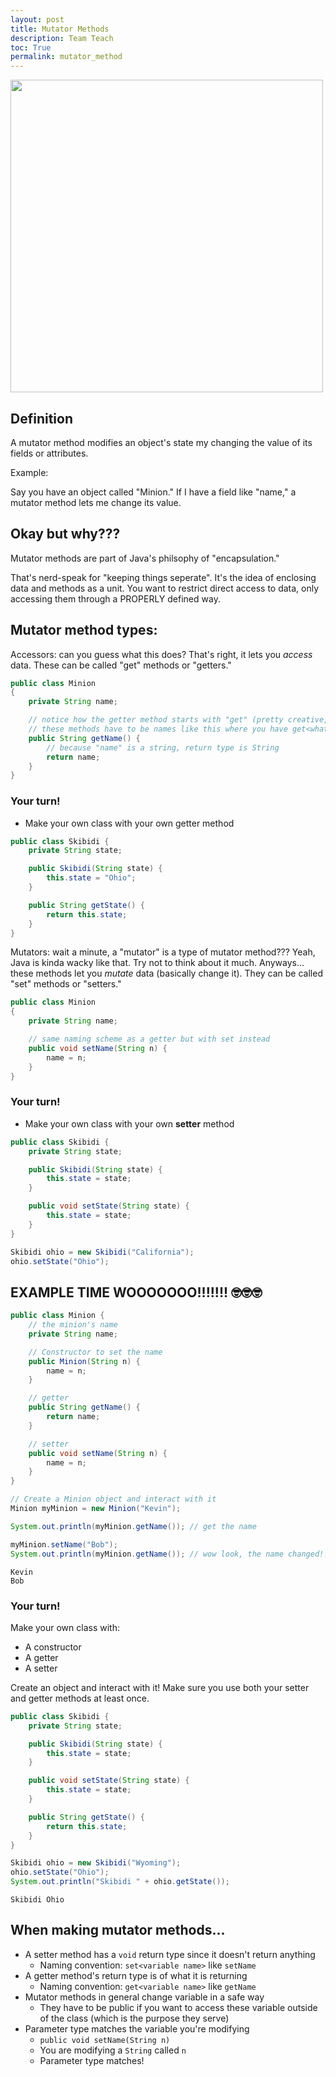 ```yaml
---
layout: post
title: Mutator Methods
description: Team Teach
toc: True
permalink: mutator_method
---
```


<img src="https://github.com/user-attachments/assets/c53b4b5d-d58c-4e06-b6d1-09df8b7ee78a" width="500px" height="auto">

## Definition

A mutator method modifies an object's state my changing the value of its fields or attributes.

Example:

Say you have an object called "Minion." If I have a field like "name," a mutator method lets me change its value.

## Okay but why???

Mutator methods are part of Java's philsophy of "encapsulation."

That's nerd-speak for "keeping things seperate". It's the idea of enclosing data and methods as a unit. You want to restrict direct access to data, only accessing them through a PROPERLY defined way.

## Mutator method types:

Accessors: can you guess what this does? That's right, it lets you *access* data. These can be called "get" methods or "getters."


```Java
public class Minion
{
    private String name;

    // notice how the getter method starts with "get" (pretty creative, I know)
    // these methods have to be names like this where you have get<whatever variable>
    public String getName() {
        // because "name" is a string, return type is String
        return name;
    }
}
```

### Your turn!

- Make your own class with your own getter method


```Java
public class Skibidi {
    private String state;

    public Skibidi(String state) {
        this.state = "Ohio";
    }

    public String getState() {
        return this.state;
    }
}
```

Mutators: wait a minute, a "mutator" is a type of mutator method??? Yeah, Java is kinda wacky like that. Try not to think about it much. Anyways... these methods let you *mutate* data (basically change it). They can be called "set" methods or "setters."


```Java
public class Minion
{
    private String name;

    // same naming scheme as a getter but with set instead
    public void setName(String n) {
        name = n;
    }
}
```

### Your turn!

- Make your own class with your own **setter** method


```Java
public class Skibidi {
    private String state;

    public Skibidi(String state) {
        this.state = state;
    }

    public void setState(String state) {
        this.state = state;
    }
}

Skibidi ohio = new Skibidi("California");
ohio.setState("Ohio");
```

## EXAMPLE TIME WOOOOOOO!!!!!!! 🤓🤓🤓


```Java
public class Minion {
    // the minion's name
    private String name;

    // Constructor to set the name
    public Minion(String n) {
        name = n;
    }

    // getter
    public String getName() {
        return name;
    }

    // setter
    public void setName(String n) {
        name = n;
    }
}

// Create a Minion object and interact with it
Minion myMinion = new Minion("Kevin");

System.out.println(myMinion.getName()); // get the name

myMinion.setName("Bob");
System.out.println(myMinion.getName()); // wow look, the name changed!!

```

    Kevin
    Bob


### Your turn!

Make your own class with:
- A constructor
- A getter
- A setter

Create an object and interact with it! Make sure you use both your setter and getter methods at least once.


```Java
public class Skibidi {
    private String state;

    public Skibidi(String state) {
        this.state = state;
    }

    public void setState(String state) {
        this.state = state;
    }

    public String getState() {
        return this.state;
    }
}

Skibidi ohio = new Skibidi("Wyoming");
ohio.setState("Ohio");
System.out.println("Skibidi " + ohio.getState());
```

    Skibidi Ohio


## When making mutator methods...
- A setter method has a `void` return type since it doesn't return anything
  - Naming convention: `set<variable name>` like `setName`
- A getter method's return type is of what it is returning
  - Naming convention: `get<variable name>` like `getName`
- Mutator methods in general change variable in a safe way
  - They have to be public if you want to access these variable outside of the class (which is the purpose they serve)
- Parameter type matches the variable you're modifying
  - `public void setName(String n)`
  - You are modifying a `String` called `n`
  - Parameter type matches!
